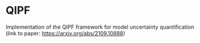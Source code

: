 # QIPF
Implementation of the QIPF framework for model uncertainty quantification (link to paper: https://arxiv.org/abs/2109.10888)
